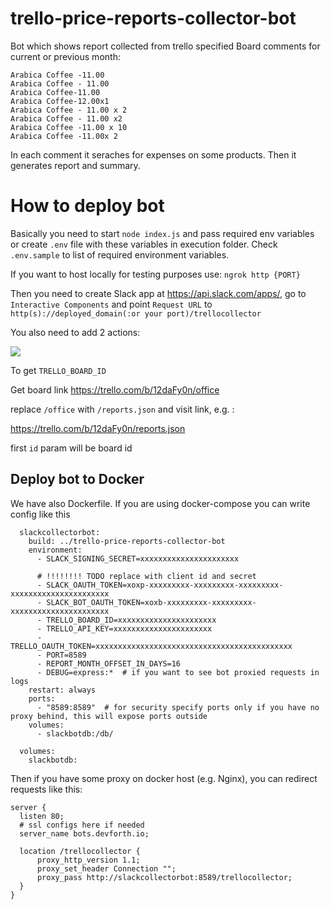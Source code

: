 # trello-price-reports-collector-bot

Bot which shows report collected from trello specified Board comments for current or previous month:

```
Arabica Coffee -11.00
Arabica Coffee - 11.00
Arabica Coffee-11.00
Arabica Coffee-12.00x1
Arabica Coffee - 11.00 x 2
Arabica Coffee - 11.00 x2
Arabica Coffee -11.00 x 10
Arabica Coffee -11.00x 2
```

In each comment it seraches for expenses on some products. Then it generates report and summary.


# How to deploy bot

Basically you need to start `node index.js` and pass required env variables or create `.env` file with these variables in execution folder. Check `.env.sample` to list of required environment variables.

If you want to host locally for testing purposes use: `ngrok http {PORT}`

Then you need to create Slack app at https://api.slack.com/apps/, go to `Interactive Components` and point `Request URL` to `http(s)://deployed_domain(:or your port)/trellocollector`

You also need to add 2 actions:

![](https://maketips.net/media/uploads/2019/07/07/pvzKRu5V7tSu7DJncm22kE-3e72e872.png)

To get `TRELLO_BOARD_ID`

Get board link
https://trello.com/b/12daFy0n/office

replace `/office` with `/reports.json` and visit link, e.g. :

https://trello.com/b/12daFy0n/reports.json

first `id` param will be board id

## Deploy bot to Docker

We have also Dockerfile. If you are using docker-compose you can write config like this

```
  slackcollectorbot:
    build: ../trello-price-reports-collector-bot
    environment:
      - SLACK_SIGNING_SECRET=xxxxxxxxxxxxxxxxxxxxxx
      
      # !!!!!!!! TODO replace with client id and secret
      - SLACK_OAUTH_TOKEN=xoxp-xxxxxxxxx-xxxxxxxxx-xxxxxxxxx-xxxxxxxxxxxxxxxxxxxxxx 
      - SLACK_BOT_OAUTH_TOKEN=xoxb-xxxxxxxxx-xxxxxxxxx-xxxxxxxxxxxxxxxxxxxxxx
      - TRELLO_BOARD_ID=xxxxxxxxxxxxxxxxxxxxxx
      - TRELLO_API_KEY=xxxxxxxxxxxxxxxxxxxxxx
      - TRELLO_OAUTH_TOKEN=xxxxxxxxxxxxxxxxxxxxxxxxxxxxxxxxxxxxxxxxxxxx
      - PORT=8589
      - REPORT_MONTH_OFFSET_IN_DAYS=16
      - DEBUG=express:*  # if you want to see bot proxied requests in logs
    restart: always
    ports:
      - "8589:8589"  # for security specify ports only if you have no proxy behind, this will expose ports outside
    volumes:
      - slackbotdb:/db/
      
  volumes:
    slackbotdb:
```

Then if you have some proxy on docker host (e.g. Nginx), you can redirect requests like this:

```
server {
  listen 80;
  # ssl configs here if needed
  server_name bots.devforth.io;

  location /trellocollector {
      proxy_http_version 1.1;
      proxy_set_header Connection "";
      proxy_pass http://slackcollectorbot:8589/trellocollector;
  }
}
```

